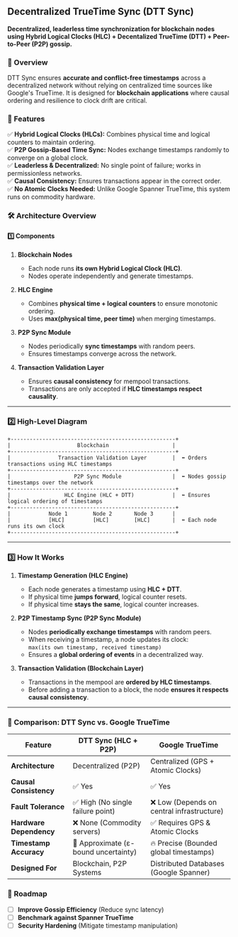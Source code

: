 ## **Decentralized TrueTime Sync (DTT Sync)**  

**Decentralized, leaderless time synchronization for blockchain nodes using Hybrid Logical Clocks (HLC) + Decentalized TrueTime (DTT) + Peer-to-Peer (P2P) gossip.**  

### **🚀 Overview**  
DTT Sync ensures **accurate and conflict-free timestamps** across a decentralized network without relying on centralized time sources like Google's TrueTime. It is designed for **blockchain applications** where causal ordering and resilience to clock drift are critical.  

### **🔹 Features**  
✅ **Hybrid Logical Clocks (HLCs):** Combines physical time and logical counters to maintain ordering.  
✅ **P2P Gossip-Based Time Sync:** Nodes exchange timestamps randomly to converge on a global clock.  
✅ **Leaderless & Decentralized:** No single point of failure; works in permissionless networks.  
✅ **Causal Consistency:** Ensures transactions appear in the correct order.  
✅ **No Atomic Clocks Needed:** Unlike Google Spanner TrueTime, this system runs on commodity hardware.  

### **🛠 Architecture Overview**
#### **1️⃣ Components**
1. **Blockchain Nodes**  
   - Each node runs **its own Hybrid Logical Clock (HLC)**.  
   - Nodes operate independently and generate timestamps.  

2. **HLC Engine**  
   - Combines **physical time + logical counters** to ensure monotonic ordering.  
   - Uses **max(physical time, peer time)** when merging timestamps.  

3. **P2P Sync Module**  
   - Nodes periodically **sync timestamps** with random peers.  
   - Ensures timestamps converge across the network.  

4. **Transaction Validation Layer**  
   - Ensures **causal consistency** for mempool transactions.  
   - Transactions are only accepted if **HLC timestamps respect causality**.  

---

### **2️⃣ High-Level Diagram**  
```
+----------------------------------------------------+
|                     Blockchain                    |
+----------------------------------------------------+
|               Transaction Validation Layer        |  ⬅ Orders transactions using HLC timestamps
+----------------------------------------------------+
|                    P2P Sync Module                |  ⬅ Nodes gossip timestamps over the network
+----------------------------------------------------+
|                 HLC Engine (HLC + DTT)            |  ⬅ Ensures logical ordering of timestamps
+----------------------------------------------------+
|            Node 1        Node 2       Node 3      |  
|            [HLC]         [HLC]        [HLC]       |  ⬅ Each node runs its own clock
+----------------------------------------------------+
```
---

### **3️⃣ How It Works**
1. **Timestamp Generation (HLC Engine)**
   - Each node generates a timestamp using **HLC + DTT**.  
   - If physical time **jumps forward**, logical counter resets.  
   - If physical time **stays the same**, logical counter increases.  

2. **P2P Timestamp Sync (P2P Sync Module)**
   - Nodes **periodically exchange timestamps** with random peers.  
   - When receiving a timestamp, a node updates its clock:  
     ```max(its own timestamp, received timestamp)```  
   - Ensures a **global ordering of events** in a decentralized way.  

3. **Transaction Validation (Blockchain Layer)**
   - Transactions in the mempool are **ordered by HLC timestamps**.  
   - Before adding a transaction to a block, the node **ensures it respects causal consistency**.  

---

### **📌 Comparison: DTT Sync vs. Google TrueTime**  

| Feature                | DTT Sync (HLC + P2P)     | Google TrueTime  |
|------------------------|------------------------|------------------|
| **Architecture**       | Decentralized (P2P)    | Centralized (GPS + Atomic Clocks) |
| **Causal Consistency** | ✅ Yes                 | ✅ Yes |
| **Fault Tolerance**    | ✅ High (No single failure point) | ❌ Low (Depends on central infrastructure) |
| **Hardware Dependency** | ❌ None (Commodity servers) | ✅ Requires GPS & Atomic Clocks |
| **Timestamp Accuracy** | 🔹 Approximate (ε-bound uncertainty) | 🔥 Precise (Bounded global timestamps) |
| **Designed For**       | Blockchain, P2P Systems | Distributed Databases (Google Spanner) |

### **🔧 Roadmap**  
- [ ] **Improve Gossip Efficiency** (Reduce sync latency)  
- [ ] **Benchmark against Spanner TrueTime**  
- [ ] **Security Hardening** (Mitigate timestamp manipulation)  
